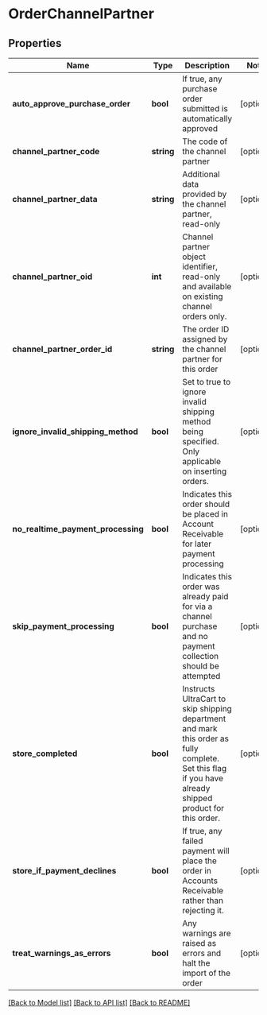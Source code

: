 # OrderChannelPartner

## Properties
Name | Type | Description | Notes
------------ | ------------- | ------------- | -------------
**auto_approve_purchase_order** | **bool** | If true, any purchase order submitted is automatically approved | [optional] 
**channel_partner_code** | **string** | The code of the channel partner | [optional] 
**channel_partner_data** | **string** | Additional data provided by the channel partner, read-only | [optional] 
**channel_partner_oid** | **int** | Channel partner object identifier, read-only and available on existing channel orders only. | [optional] 
**channel_partner_order_id** | **string** | The order ID assigned by the channel partner for this order | [optional] 
**ignore_invalid_shipping_method** | **bool** | Set to true to ignore invalid shipping method being specified.  Only applicable on inserting orders. | [optional] 
**no_realtime_payment_processing** | **bool** | Indicates this order should be placed in Account Receivable for later payment processing | [optional] 
**skip_payment_processing** | **bool** | Indicates this order was already paid for via a channel purchase and no payment collection should be attempted | [optional] 
**store_completed** | **bool** | Instructs UltraCart to skip shipping department and mark this order as fully complete.  Set this flag if you have already shipped product for this order. | [optional] 
**store_if_payment_declines** | **bool** | If true, any failed payment will place the order in Accounts Receivable rather than rejecting it. | [optional] 
**treat_warnings_as_errors** | **bool** | Any warnings are raised as errors and halt the import of the order | [optional] 

[[Back to Model list]](../README.md#documentation-for-models) [[Back to API list]](../README.md#documentation-for-api-endpoints) [[Back to README]](../README.md)


